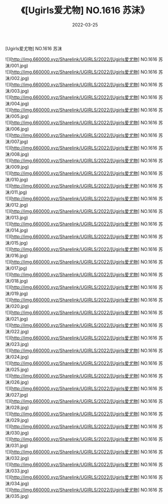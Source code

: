 ﻿---
layout: post
title:  《[Ugirls爱尤物] NO.1616 苏沫》
date:   2022-03-25
img: http://img.660000.xyz/Sharelink/UGIRLS/2022/[Ugirls爱尤物] NO.1616 苏沫/000.jpg
categories: [美女, 清纯, 唯美]
---

[Ugirls爱尤物] NO.1616 苏沫

 ![](http://img.660000.xyz/Sharelink/UGIRLS/2022/[Ugirls爱尤物] NO.1616 苏沫/001.jpg) <br>![](http://img.660000.xyz/Sharelink/UGIRLS/2022/[Ugirls爱尤物] NO.1616 苏沫/002.jpg) <br>![](http://img.660000.xyz/Sharelink/UGIRLS/2022/[Ugirls爱尤物] NO.1616 苏沫/003.jpg) <br>![](http://img.660000.xyz/Sharelink/UGIRLS/2022/[Ugirls爱尤物] NO.1616 苏沫/004.jpg) <br>![](http://img.660000.xyz/Sharelink/UGIRLS/2022/[Ugirls爱尤物] NO.1616 苏沫/005.jpg) <br>![](http://img.660000.xyz/Sharelink/UGIRLS/2022/[Ugirls爱尤物] NO.1616 苏沫/006.jpg) <br>![](http://img.660000.xyz/Sharelink/UGIRLS/2022/[Ugirls爱尤物] NO.1616 苏沫/007.jpg) <br>![](http://img.660000.xyz/Sharelink/UGIRLS/2022/[Ugirls爱尤物] NO.1616 苏沫/008.jpg) <br>![](http://img.660000.xyz/Sharelink/UGIRLS/2022/[Ugirls爱尤物] NO.1616 苏沫/009.jpg) <br>![](http://img.660000.xyz/Sharelink/UGIRLS/2022/[Ugirls爱尤物] NO.1616 苏沫/010.jpg) <br>![](http://img.660000.xyz/Sharelink/UGIRLS/2022/[Ugirls爱尤物] NO.1616 苏沫/011.jpg) <br>![](http://img.660000.xyz/Sharelink/UGIRLS/2022/[Ugirls爱尤物] NO.1616 苏沫/012.jpg) <br>![](http://img.660000.xyz/Sharelink/UGIRLS/2022/[Ugirls爱尤物] NO.1616 苏沫/013.jpg) <br>![](http://img.660000.xyz/Sharelink/UGIRLS/2022/[Ugirls爱尤物] NO.1616 苏沫/014.jpg) <br>![](http://img.660000.xyz/Sharelink/UGIRLS/2022/[Ugirls爱尤物] NO.1616 苏沫/015.jpg) <br>![](http://img.660000.xyz/Sharelink/UGIRLS/2022/[Ugirls爱尤物] NO.1616 苏沫/016.jpg) <br>![](http://img.660000.xyz/Sharelink/UGIRLS/2022/[Ugirls爱尤物] NO.1616 苏沫/017.jpg) <br>![](http://img.660000.xyz/Sharelink/UGIRLS/2022/[Ugirls爱尤物] NO.1616 苏沫/018.jpg) <br>![](http://img.660000.xyz/Sharelink/UGIRLS/2022/[Ugirls爱尤物] NO.1616 苏沫/019.jpg) <br>![](http://img.660000.xyz/Sharelink/UGIRLS/2022/[Ugirls爱尤物] NO.1616 苏沫/020.jpg) <br>![](http://img.660000.xyz/Sharelink/UGIRLS/2022/[Ugirls爱尤物] NO.1616 苏沫/021.jpg) <br>![](http://img.660000.xyz/Sharelink/UGIRLS/2022/[Ugirls爱尤物] NO.1616 苏沫/022.jpg) <br>![](http://img.660000.xyz/Sharelink/UGIRLS/2022/[Ugirls爱尤物] NO.1616 苏沫/023.jpg) <br>![](http://img.660000.xyz/Sharelink/UGIRLS/2022/[Ugirls爱尤物] NO.1616 苏沫/024.jpg) <br>![](http://img.660000.xyz/Sharelink/UGIRLS/2022/[Ugirls爱尤物] NO.1616 苏沫/025.jpg) <br>![](http://img.660000.xyz/Sharelink/UGIRLS/2022/[Ugirls爱尤物] NO.1616 苏沫/026.jpg) <br>![](http://img.660000.xyz/Sharelink/UGIRLS/2022/[Ugirls爱尤物] NO.1616 苏沫/027.jpg) <br>![](http://img.660000.xyz/Sharelink/UGIRLS/2022/[Ugirls爱尤物] NO.1616 苏沫/028.jpg) <br>![](http://img.660000.xyz/Sharelink/UGIRLS/2022/[Ugirls爱尤物] NO.1616 苏沫/029.jpg) <br>![](http://img.660000.xyz/Sharelink/UGIRLS/2022/[Ugirls爱尤物] NO.1616 苏沫/030.jpg) <br>![](http://img.660000.xyz/Sharelink/UGIRLS/2022/[Ugirls爱尤物] NO.1616 苏沫/031.jpg) <br>![](http://img.660000.xyz/Sharelink/UGIRLS/2022/[Ugirls爱尤物] NO.1616 苏沫/032.jpg) <br>![](http://img.660000.xyz/Sharelink/UGIRLS/2022/[Ugirls爱尤物] NO.1616 苏沫/033.jpg) <br>![](http://img.660000.xyz/Sharelink/UGIRLS/2022/[Ugirls爱尤物] NO.1616 苏沫/034.jpg) <br>![](http://img.660000.xyz/Sharelink/UGIRLS/2022/[Ugirls爱尤物] NO.1616 苏沫/035.jpg) <br>